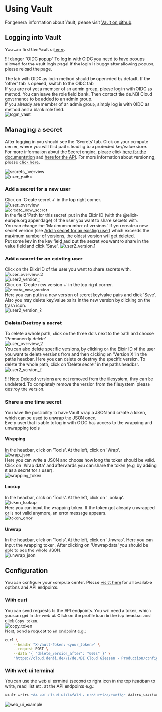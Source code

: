 # Using Vault
For general information about Vault, please visit [Vault on github](https://github.com/hashicorp/vault).  

## Logging into Vault
You can find the Vault ui [here](https://cloud.denbi.de/ui/).  

!!! danger "OIDC popup"
    To log in with OIDC you need to have popups allowed for the vault login page! If the login is buggy after allowing popups, please reload the page.

The tab with OIDC as login method should be openeded by default. If the 'other' tab is opened, switch to the OIDC tab.  
If you are not yet a member of an admin group, please log in with OIDC as method. You can leave the role field blank. Then contact the de.NBI Cloud governance to be added to an admin group.  
If you already are member of an admin group, simply log in with OIDC as method and a blank role field.  
![login_vault](images/vault/login.png)  

## Managing a secret
After logging in you should see the 'Secrets' tab. Click on your compute center, where you will find paths leading to a protected key/value store.  
For more information about the Secret engine, please click [here for the documentation](https://www.vaultproject.io/docs/secrets/kv/kv-v2) and [here for the API](https://www.vaultproject.io/api/secret/kv/kv-v2.html). For more information about versioning, please [click here](https://learn.hashicorp.com/vault/secrets-management/sm-versioned-kv#overview).

![secrets_overview](images/vault/secrets_overview.png)  
![user_paths](images/vault/user_overview_2.png)  

### Add a secret for a new user
Click on 'Create secret +' in the top right corner.  
![user_overview](images/vault/user_overview_1.png)  
![create_new_secret](images/vault/create_new_secret.png)  
In the field 'Path for this secret' put in the Elixir ID (with the @elixir-europe.org appendage) of the user you want to share secrets with.  
You can change the 'Maximum number of versions'. If you create a new secret version (see [Add a secret for an existing user](#add-a-secret-for-an-existing-user)) which exceeds the maximum number of versions, the oldest version will get deleted.  
Put some key in the key field and put the secret you want to share in the value field and click 'Save'.
![user2_version_1](images/vault/user2_version1.png)  

### Add a secret for an existing user
Click on the Elixir ID of the user you want to share secrets with.  
![user_overview_2](images/vault/user_overview_2.png)  
![user2_version_1](images/vault/user2_version1.png)  
Click on 'Create new version +' in the top right corner.  
![create_new_version](images/vault/create_new_version.png)  
Here you can put in a new version of secret key/value pairs and click 'Save'. Also you may delete key/value pairs in the new version by clicking on the trash icon.  
![user2_version_2](images/vault/user2_version2.png)  

### Delete/Destroy a secret
To delete a whole path, click on the three dots next to the path and choose 'Permanently delete'.  
![user_overview_2](images/vault/user_overview_2.png)  
You can also delete specific versions, by clicking on the Elixir ID of the user you want to delete versions from and then clicking on 'Version X' in the paths headbar. Here you can delete or destroy the specific version. To delete the whole path, click on 'Delete secret' in the paths headbar.  
![user2_version_2](images/vault/user2_version2.png)  

!!! Note
    Deleted versions are not removed from the filesystem, they can be undeleted. To completely remove the version from the filesystem, please destroy the version.

### Share a one time secret
You have the possibility to have Vault wrap a JSON and create a token, which can be used to unwrap the JSON once.  
Every user that is able to log in with OIDC has access to the wrapping and unwrapping tools.
#### Wrapping
In the headbar, click on 'Tools'. At the left, click on 'Wrap'.  
![wrap_json](images/vault/wrap_json.png)  
Here you can write a JSON and choose how long the token should be valid. Click on 'Wrap data' and afterwards you can share the token (e.g. by adding it as a secret for a user).  
![wrapping_token](images/vault/wrapping_token.png)  
#### Lookup
In the headbar, click on 'Tools'. At the left, click on 'Lookup'.  
![token_lookup](images/vault/wrapping_token_lookup.png)  
Here you can input the wrapping token. If the token got already unwrapped or is not valid anymore, an error message appears.  
![token_error](images/vault/wrapping_token_error.png)
#### Unwrap
In the headbar, click on 'Tools'. At the left, click on 'Unwrap'. Here you can input the wrapping token. After clicking on 'Unwrap data' you should be able to see the whole JSON.  
![unwrap_json](images/vault/unwrap_json.png)  

## Configuration
You can configure your compute center. Please [visist here](https://www.vaultproject.io/api/secret/kv/kv-v2.html#configure-the-kv-engine) for all available options and API endpoints.  
### With curl
You can send requests to the API endpoints. You will need a token, which you can get in the web ui. Click on the profile icon in the top headbar and click `Copy token`.  
![copy_token](images/vault/copy_token.png)  
Next, send a request to an endpoint e.g.:
``` bash
curl \
    --header "X-Vault-Token: <your_token>" \
    --request POST \
    --data '{ "delete_version_after": "600s" }' \
    "https://cloud.denbi.de/v1/de.NBI Cloud Giessen - Production/config" 
```

### With web ui terminal
You can use the web ui terminal (second to right icon in the top headbar) to write, read, list etc. at the API endpoints e.g.:
``` bash
vault write "de.NBI Cloud Bielefeld - Production/config" delete_version_after="600s"
```
![web_ui_example](images/vault/web_ui_config.png)  
